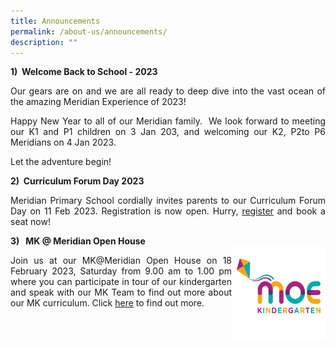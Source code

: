 ```yaml
---
title: Announcements
permalink: /about-us/announcements/
description: ""
---
```

<b>1)  Welcome Back to School - 2023</b><br>
<p align = "justify">Our gears are on and we are all ready to deep dive into the vast ocean of the amazing Meridian Experience of 2023!</p>

<p align = "justify">Happy New Year to all of our Meridian family.  We look forward to meeting our K1 and P1 children on 3 Jan 203, and welcoming our K2, P2to P6 Meridians on 4 Jan 2023. </p>

<p>Let the adventure begin!</p>


<b>2)  Curriculum Forum Day 2023</b><br>
<p align = "justify">Meridian Primary School cordially invites parents to our Curriculum Forum Day on 11 Feb 2023. Registration is now open.  Hurry, <a href = "https://go.gov.sg/cfd2023reg">register</a> and book a seat now! </p>

<b>3)   MK @ Meridian Open House <br><img src="/images/MK@Meridian/MK%20Logo.png" style="width:150px;height:150px;float:right"></b>

<p align = "justify">Join us at our MK@Meridian Open House on 18 February 2023, Saturday from 9.00 am to 1.00 pm where you can participate in tour of our kindergarten and speak with our MK Team to find out more about our MK curriculum. Click <a href = "https://www.meridianpri.moe.edu.sg/mk-at-meridian/announcements/">here</a> to find out more.</p>